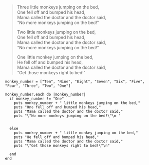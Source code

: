 <!-- ## 10 Little Monkeys

Create a file named 10_little_monkeys.rb and within that file, write a program that will print the following nursery rhyme, but for *10* monkeys. -->

> Three little monkeys jumping on the bed,  
> One fell off and bumped his head,  
> Mama called the doctor and the doctor said,  
> "No more monkeys jumping on the bed!"
>
> Two little monkeys jumping on the bed,  
> One fell off and bumped his head,  
> Mama called the doctor and the doctor said,  
> "No more monkeys jumping on the bed!"
>
> One little monkey jumping on the bed,  
> He fell off and bumped his head,  
> Mama called the doctor and the doctor said,  
> "Get those monkeys right to bed!"
```
monkey_number = ["Ten", "Nine", "Eight", "Seven", "Six", "Five", "Four", "Three", "Two", "One"]

monkey_number.each do |monkey_number|
  if monkey_number != "One"
    puts monkey_number + " little monkeys jumping on the bed,"
    puts "One fell off and bumped his head,"
    puts "Mama called the doctor and the doctor said,"
    puts "\"No more monkeys jumping on the bed!\"\n "


  else
    puts monkey_number + " little monkey jumping on the bed,"
    puts "He fell off and bumped his head,"
    puts "Mama called the doctor and the doctor said,"
    puts "\"Get those monkeys right to bed!\"\n"

  end
end
```
<!-- ### Bonus
Can you write the program so that it will run for any number of monkeys? -->
